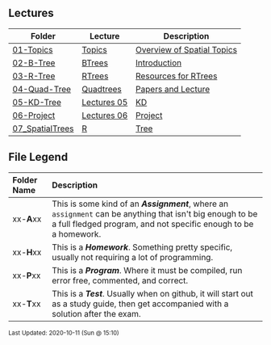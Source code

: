 ## Lectures
| Folder | Lecture | Description|
 | ------------|------------|------------|
 | [01-Topics](https://github.com/rugbyprof/5443-Spatial-Data-Structures/tree/master/Lectures/01-Topics) | [ Topics ](https://github.com/rugbyprof/5443-Spatial-Data-Structures/tree/master/Lectures/01-Topics) | [ Overview of Spatial Topics](https://github.com/rugbyprof/5443-Spatial-Data-Structures/tree/master/Lectures/01-Topics) | [N/A](https://github.com/rugbyprof/5443-Spatial-Data-Structures/tree/master/Lectures/01-Topics) |
 | [02-B-Tree](https://github.com/rugbyprof/5443-Spatial-Data-Structures/tree/master/Lectures/02-B-Tree) | [ BTrees ](https://github.com/rugbyprof/5443-Spatial-Data-Structures/tree/master/Lectures/02-B-Tree) | [ Introduction](https://github.com/rugbyprof/5443-Spatial-Data-Structures/tree/master/Lectures/02-B-Tree) | [02-B-Tree](https://github.com/rugbyprof/5443-Spatial-Data-Structures/tree/master/Lectures/02-B-Tree) | [|      | Name                                     | Description              |](https://github.com/rugbyprof/5443-Spatial-Data-Structures/tree/master/Lectures/02-B-Tree) | [N/A](https://github.com/rugbyprof/5443-Spatial-Data-Structures/tree/master/Lectures/02-B-Tree) |
 | [03-R-Tree](https://github.com/rugbyprof/5443-Spatial-Data-Structures/tree/master/Lectures/03-R-Tree) | [ RTrees ](https://github.com/rugbyprof/5443-Spatial-Data-Structures/tree/master/Lectures/03-R-Tree) | [ Resources for RTrees](https://github.com/rugbyprof/5443-Spatial-Data-Structures/tree/master/Lectures/03-R-Tree) | [03-R-Tree](https://github.com/rugbyprof/5443-Spatial-Data-Structures/tree/master/Lectures/03-R-Tree) | [|      | Name                                     | Description              |](https://github.com/rugbyprof/5443-Spatial-Data-Structures/tree/master/Lectures/03-R-Tree) | [N/A](https://github.com/rugbyprof/5443-Spatial-Data-Structures/tree/master/Lectures/03-R-Tree) |
 | [04-Quad-Tree](https://github.com/rugbyprof/5443-Spatial-Data-Structures/tree/master/Lectures/04-Quad-Tree) | [ Quadtrees ](https://github.com/rugbyprof/5443-Spatial-Data-Structures/tree/master/Lectures/04-Quad-Tree) | [ Papers and Lecture](https://github.com/rugbyprof/5443-Spatial-Data-Structures/tree/master/Lectures/04-Quad-Tree) | [04-Quad-Tree](https://github.com/rugbyprof/5443-Spatial-Data-Structures/tree/master/Lectures/04-Quad-Tree) | [|      | Name                                     | Description              |](https://github.com/rugbyprof/5443-Spatial-Data-Structures/tree/master/Lectures/04-Quad-Tree) | [N/A](https://github.com/rugbyprof/5443-Spatial-Data-Structures/tree/master/Lectures/04-Quad-Tree) |
 | [05-KD-Tree](https://github.com/rugbyprof/5443-Spatial-Data-Structures/tree/master/Lectures/05-KD-Tree) | [ Lectures 05](https://github.com/rugbyprof/5443-Spatial-Data-Structures/tree/master/Lectures/05-KD-Tree) | [KD](https://github.com/rugbyprof/5443-Spatial-Data-Structures/tree/master/Lectures/05-KD-Tree) | [Tree ](https://github.com/rugbyprof/5443-Spatial-Data-Structures/tree/master/Lectures/05-KD-Tree) | [ No Description](https://github.com/rugbyprof/5443-Spatial-Data-Structures/tree/master/Lectures/05-KD-Tree) | [N/A](https://github.com/rugbyprof/5443-Spatial-Data-Structures/tree/master/Lectures/05-KD-Tree) |
 | [06-Project](https://github.com/rugbyprof/5443-Spatial-Data-Structures/tree/master/Lectures/06-Project) | [ Lectures 06](https://github.com/rugbyprof/5443-Spatial-Data-Structures/tree/master/Lectures/06-Project) | [Project ](https://github.com/rugbyprof/5443-Spatial-Data-Structures/tree/master/Lectures/06-Project) | [ No Description](https://github.com/rugbyprof/5443-Spatial-Data-Structures/tree/master/Lectures/06-Project) | [N/A](https://github.com/rugbyprof/5443-Spatial-Data-Structures/tree/master/Lectures/06-Project) |
 | [07_SpatialTrees](https://github.com/rugbyprof/5443-Spatial-Data-Structures/tree/master/Lectures/07_SpatialTrees) | [ R](https://github.com/rugbyprof/5443-Spatial-Data-Structures/tree/master/Lectures/07_SpatialTrees) | [Tree](https://github.com/rugbyprof/5443-Spatial-Data-Structures/tree/master/Lectures/07_SpatialTrees) | [07_SpatialTrees](https://github.com/rugbyprof/5443-Spatial-Data-Structures/tree/master/Lectures/07_SpatialTrees) | [](https://github.com/rugbyprof/5443-Spatial-Data-Structures/tree/master/Lectures/07_SpatialTrees) | [ https://rtree.readthedocs.io/en/latest/tutorial.htmlserializing](https://github.com/rugbyprof/5443-Spatial-Data-Structures/tree/master/Lectures/07_SpatialTrees) | [your](https://github.com/rugbyprof/5443-Spatial-Data-Structures/tree/master/Lectures/07_SpatialTrees) | [index](https://github.com/rugbyprof/5443-Spatial-Data-Structures/tree/master/Lectures/07_SpatialTrees) | [to](https://github.com/rugbyprof/5443-Spatial-Data-Structures/tree/master/Lectures/07_SpatialTrees) | [a](https://github.com/rugbyprof/5443-Spatial-Data-Structures/tree/master/Lectures/07_SpatialTrees) | [file](https://github.com/rugbyprof/5443-Spatial-Data-Structures/tree/master/Lectures/07_SpatialTrees) | [N/A](https://github.com/rugbyprof/5443-Spatial-Data-Structures/tree/master/Lectures/07_SpatialTrees) |
 
    
## File Legend

| Folder Name | Description |
|:-----------|:-------------|
|xx-**A**xx | This is some kind of an ***Assignment***, where an `assignment` can be anything that isn't big enough to be a full fledged program, and not specific enough to be a homework. |
|xx-**H**xx | This is a ***Homework***. Something pretty specific, usually not requiring a lot of programming. |
|xx-**P**xx | This is a ***Program***. Where it must be compiled, run error free, commented, and correct. |
|xx-**T**xx | This is a ***Test***. Usually when on github, it will start out as a study guide, then get accompanied with a solution after the exam. |

    
<sup>Last Updated: 2020-10-11 (Sun @ 15:10)</sup>